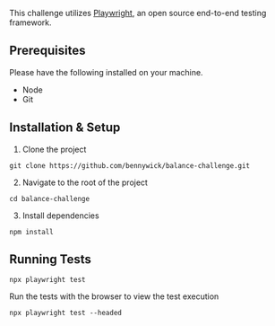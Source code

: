 This challenge utilizes [Playwright](https://playwright.dev/), an open source end-to-end testing framework.

## Prerequisites

Please have the following installed on your machine.

-   Node
-   Git

## Installation & Setup

1. Clone the project

```
git clone https://github.com/bennywick/balance-challenge.git
```

2. Navigate to the root of the project

```
cd balance-challenge
```

3. Install dependencies

```
npm install
```

## Running Tests

```
npx playwright test
```


Run the tests with the browser to view the test execution
```
npx playwright test --headed
```
